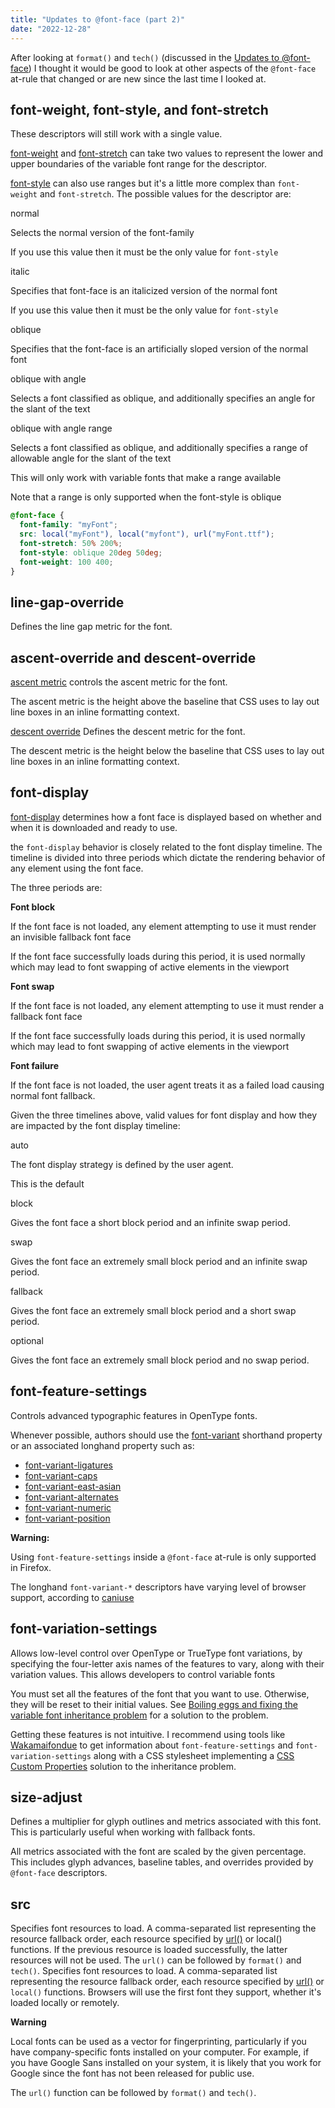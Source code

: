 ```yaml
---
title: "Updates to @font-face (part 2)"
date: "2022-12-28"
---
```


After looking at `format()` and `tech()` (discussed in the [Updates to @font-face](https://publishing-project.rivendellweb.net/updates-to-font-face/)) I thought it would be good to look at other aspects of the `@font-face` at-rule that changed or are new since the last time I looked at.

## font-weight, font-style, and font-stretch

These descriptors will still work with a single value.

[font-weight](https://developer.mozilla.org/en-US/docs/Web/CSS/@font-face/font-weight) and [font-stretch](https://developer.mozilla.org/en-US/docs/Web/CSS/@font-face/font-stretch) can take two values to represent the lower and upper boundaries of the variable font range for the descriptor.

[font-style](https://developer.mozilla.org/en-US/docs/Web/CSS/@font-face/font-style) can also use ranges but it's a little more complex than `font-weight` and `font-stretch`. The possible values for the descriptor are:

normal

Selects the normal version of the font-family

If you use this value then it must be the only value for `font-style`

italic

Specifies that font-face is an italicized version of the normal font

If you use this value then it must be the only value for `font-style`

oblique

Specifies that the font-face is an artificially sloped version of the normal font

oblique with angle

Selects a font classified as oblique, and additionally specifies an angle for the slant of the text

oblique with angle range

Selects a font classified as oblique, and additionally specifies a range of allowable angle for the slant of the text

This will only work with variable fonts that make a range available

Note that a range is only supported when the font-style is oblique

```css
@font-face {
  font-family: "myFont";
  src: local("myFont"), local("myfont"), url("myFont.ttf");
  font-stretch: 50% 200%;
  font-style: oblique 20deg 50deg;
  font-weight: 100 400;
}
```

## line-gap-override

Defines the line gap metric for the font.

## ascent-override and descent-override

[ascent metric](https://developer.mozilla.org/en-US/docs/Web/CSS/@font-face/ascent-override) controls the ascent metric for the font.

The ascent metric is the height above the baseline that CSS uses to lay out line boxes in an inline formatting context.

[descent override](https://developer.mozilla.org/en-US/docs/Web/CSS/@font-face/descent-override) Defines the descent metric for the font.

The descent metric is the height below the baseline that CSS uses to lay out line boxes in an inline formatting context.

## font-display

[font-display](https://developer.mozilla.org/en-US/docs/Web/CSS/@font-face/font-display) determines how a font face is displayed based on whether and when it is downloaded and ready to use.

the `font-display` behavior is closely related to the font display timeline. The timeline is divided into three periods which dictate the rendering behavior of any element using the font face.

The three periods are:

**Font block**

If the font face is not loaded, any element attempting to use it must render an invisible fallback font face

If the font face successfully loads during this period, it is used normally which may lead to font swapping of active elements in the viewport

**Font swap**

If the font face is not loaded, any element attempting to use it must render a fallback font face

If the font face successfully loads during this period, it is used normally which may lead to font swapping of active elements in the viewport

**Font failure**

If the font face is not loaded, the user agent treats it as a failed load causing normal font fallback.

Given the three timelines above, valid values for font display and how they are impacted by the font display timeline:

auto

The font display strategy is defined by the user agent.

This is the default

block

Gives the font face a short block period and an infinite swap period.

swap

Gives the font face an extremely small block period and an infinite swap period.

fallback

Gives the font face an extremely small block period and a short swap period.

optional

Gives the font face an extremely small block period and no swap period.

## font-feature-settings

Controls advanced typographic features in OpenType fonts.

Whenever possible, authors should use the [font-variant](https://developer.mozilla.org/en-US/docs/Web/CSS/font-variant) shorthand property or an associated longhand property such as:

- [font-variant-ligatures](https://developer.mozilla.org/en-US/docs/Web/CSS/font-variant-ligatures)
- [font-variant-caps](https://developer.mozilla.org/en-US/docs/Web/CSS/font-variant-caps)
- [font-variant-east-asian](https://developer.mozilla.org/en-US/docs/Web/CSS/font-variant-east-asian)
- [font-variant-alternates](https://developer.mozilla.org/en-US/docs/Web/CSS/font-variant-alternates)
- [font-variant-numeric](https://developer.mozilla.org/en-US/docs/Web/CSS/font-variant-numeric)
- [font-variant-position](https://developer.mozilla.org/en-US/docs/Web/CSS/font-variant-position)

**Warning:**

Using `font-feature-settings` inside a `@font-face` at-rule is only supported in Firefox.

The longhand `font-variant-*` descriptors have varying level of browser support, according to [caniuse](https://caniuse.com/?search=font-variant)

## font-variation-settings

Allows low-level control over OpenType or TrueType font variations, by specifying the four-letter axis names of the features to vary, along with their variation values. This allows developers to control variable fonts

You must set all the features of the font that you want to use. Otherwise, they will be reset to their initial values. See [Boiling eggs and fixing the variable font inheritance problem](https://pixelambacht.nl/2019/fixing-variable-font-inheritance/) for a solution to the problem.

Getting these features is not intuitive. I recommend using tools like [Wakamaifondue](https://wakamaifondue.com/beta/) to get information about `font-feature-settings` and `font-variation-settings` along with a CSS stylesheet implementing a [CSS Custom Properties](https://developer.mozilla.org/en-US/docs/Web/CSS/--*) solution to the inheritance problem.

## size-adjust

Defines a multiplier for glyph outlines and metrics associated with this font. This is particularly useful when working with fallback fonts.

All metrics associated with the font are scaled by the given percentage. This includes glyph advances, baseline tables, and overrides provided by `@font-face` descriptors.

## src

Specifies font resources to load. A comma-separated list representing the resource fallback order, each resource specified by [url()](https://developer.mozilla.org/en-US/docs/Web/CSS/url) or local() functions. If the previous resource is loaded successfully, the latter resources will not be used. The `url()` can be followed by `format()` and `tech()`. Specifies font resources to load. A comma-separated list representing the resource fallback order, each resource specified by [url()](https://developer.mozilla.org/en-US/docs/Web/CSS/url) or `local()` functions. Browsers will use the first font they support, whether it's loaded locally or remotely.

**Warning**

Local fonts can be used as a vector for fingerprinting, particularly if you have company-specific fonts installed on your computer. For example, if you have Google Sans installed on your system, it is likely that you work for Google since the font has not been released for public use.

The `url()` function can be followed by `format()` and `tech()`.
